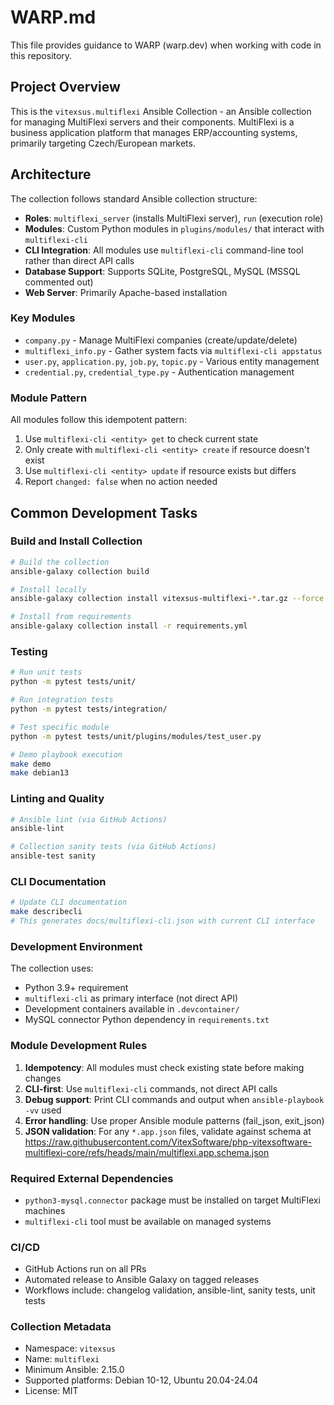 # WARP.md

This file provides guidance to WARP (warp.dev) when working with code in this repository.

## Project Overview

This is the `vitexsus.multiflexi` Ansible Collection - an Ansible collection for managing MultiFlexi servers and their components. MultiFlexi is a business application platform that manages ERP/accounting systems, primarily targeting Czech/European markets.

## Architecture

The collection follows standard Ansible collection structure:

- **Roles**: `multiflexi_server` (installs MultiFlexi server), `run` (execution role)
- **Modules**: Custom Python modules in `plugins/modules/` that interact with `multiflexi-cli`
- **CLI Integration**: All modules use `multiflexi-cli` command-line tool rather than direct API calls
- **Database Support**: Supports SQLite, PostgreSQL, MySQL (MSSQL commented out)
- **Web Server**: Primarily Apache-based installation

### Key Modules
- `company.py` - Manage MultiFlexi companies (create/update/delete)
- `multiflexi_info.py` - Gather system facts via `multiflexi-cli appstatus`
- `user.py`, `application.py`, `job.py`, `topic.py` - Various entity management
- `credential.py`, `credential_type.py` - Authentication management

### Module Pattern
All modules follow this idempotent pattern:
1. Use `multiflexi-cli <entity> get` to check current state
2. Only create with `multiflexi-cli <entity> create` if resource doesn't exist
3. Use `multiflexi-cli <entity> update` if resource exists but differs
4. Report `changed: false` when no action needed

## Common Development Tasks

### Build and Install Collection
```bash
# Build the collection
ansible-galaxy collection build

# Install locally
ansible-galaxy collection install vitexsus-multiflexi-*.tar.gz --force

# Install from requirements
ansible-galaxy collection install -r requirements.yml
```

### Testing
```bash
# Run unit tests
python -m pytest tests/unit/

# Run integration tests  
python -m pytest tests/integration/

# Test specific module
python -m pytest tests/unit/plugins/modules/test_user.py

# Demo playbook execution
make demo
make debian13
```

### Linting and Quality
```bash
# Ansible lint (via GitHub Actions)
ansible-lint

# Collection sanity tests (via GitHub Actions)
ansible-test sanity
```

### CLI Documentation
```bash
# Update CLI documentation
make describecli
# This generates docs/multiflexi-cli.json with current CLI interface
```

### Development Environment
The collection uses:
- Python 3.9+ requirement
- `multiflexi-cli` as primary interface (not direct API)
- Development containers available in `.devcontainer/`
- MySQL connector Python dependency in `requirements.txt`

### Module Development Rules
1. **Idempotency**: All modules must check existing state before making changes
2. **CLI-first**: Use `multiflexi-cli` commands, not direct API calls
3. **Debug support**: Print CLI commands and output when `ansible-playbook -vv` used
4. **Error handling**: Use proper Ansible module patterns (fail_json, exit_json)
5. **JSON validation**: For any `*.app.json` files, validate against schema at https://raw.githubusercontent.com/VitexSoftware/php-vitexsoftware-multiflexi-core/refs/heads/main/multiflexi.app.schema.json

### Required External Dependencies
- `python3-mysql.connector` package must be installed on target MultiFlexi machines
- `multiflexi-cli` tool must be available on managed systems

### CI/CD
- GitHub Actions run on all PRs
- Automated release to Ansible Galaxy on tagged releases
- Workflows include: changelog validation, ansible-lint, sanity tests, unit tests

### Collection Metadata
- Namespace: `vitexsus`
- Name: `multiflexi` 
- Minimum Ansible: 2.15.0
- Supported platforms: Debian 10-12, Ubuntu 20.04-24.04
- License: MIT